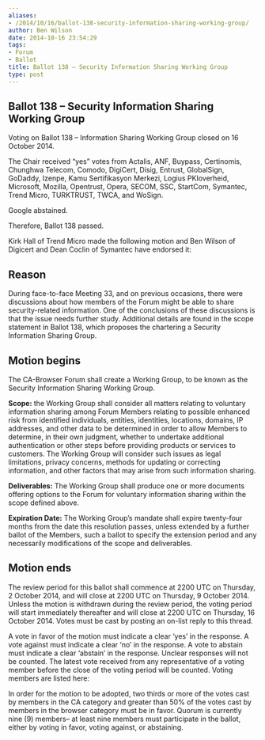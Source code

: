 ```yaml
---
aliases:
- /2014/10/16/ballot-138-security-information-sharing-working-group/
author: Ben Wilson
date: 2014-10-16 23:54:29
tags:
- Forum
- Ballot
title: Ballot 138 – Security Information Sharing Working Group
type: post
---
```


## Ballot 138 – Security Information Sharing Working Group

Voting on Ballot 138 – Information Sharing Working Group closed on 16 October 2014.

The Chair received “yes” votes from Actalis, ANF, Buypass, Certinomis, Chunghwa Telecom, Comodo, DigiCert, Disig, Entrust, GlobalSign, GoDaddy, Izenpe, Kamu Sertifikasyon Merkezi, Logius PKIoverheid, Microsoft, Mozilla, Opentrust, Opera, SECOM, SSC, StartCom, Symantec, Trend Micro, TURKTRUST, TWCA, and WoSign.

Google abstained.

Therefore, Ballot 138 passed.

Kirk Hall of Trend Micro made the following motion and Ben Wilson of Digicert and Dean Coclin of Symantec have endorsed it:

## Reason

During face-to-face Meeting 33, and on previous occasions, there were discussions about how members of the Forum might be able to share security-related information. One of the conclusions of these discussions is that the issue needs further study. Additional details are found in the scope statement in Ballot 138, which proposes the chartering a Security Information Sharing Group.

## Motion begins

The CA-Browser Forum shall create a Working Group, to be known as the Security Information Sharing Working Group.

**Scope:** the Working Group shall consider all matters relating to voluntary information sharing among Forum Members relating to possible enhanced risk from identified individuals, entities, identities, locations, domains, IP addresses, and other data to be determined in order to allow Members to determine, in their own judgment, whether to undertake additional authentication or other steps before providing products or services to customers. The Working Group will consider such issues as legal limitations, privacy concerns, methods for updating or correcting information, and other factors that may arise from such information sharing.  

**Deliverables:** The Working Group shall produce one or more documents offering options to the Forum for voluntary information sharing within the scope defined above.  

**Expiration Date:** The Working Group’s mandate shall expire twenty-four months from the date this resolution passes, unless extended by a further ballot of the Members, such a ballot to specify the extension period and any necessarily modifications of the scope and deliverables.

## Motion ends

The review period for this ballot shall commence at 2200 UTC on Thursday, 2 October 2014, and will close at 2200 UTC on Thursday, 9 October 2014. Unless the motion is withdrawn during the review period, the voting period will start immediately thereafter and will close at 2200 UTC on Thursday, 16 October 2014. Votes must be cast by posting an on-list reply to this thread.

A vote in favor of the motion must indicate a clear ‘yes’ in the response. A vote against must indicate a clear ‘no’ in the response. A vote to abstain must indicate a clear ‘abstain’ in the response. Unclear responses will not be counted. The latest vote received from any representative of a voting member before the close of the voting period will be counted. Voting members are listed here:

In order for the motion to be adopted, two thirds or more of the votes cast by members in the CA category and greater than 50% of the votes cast by members in the browser category must be in favor. Quorum is currently nine (9) members– at least nine members must participate in the ballot, either by voting in favor, voting against, or abstaining.
